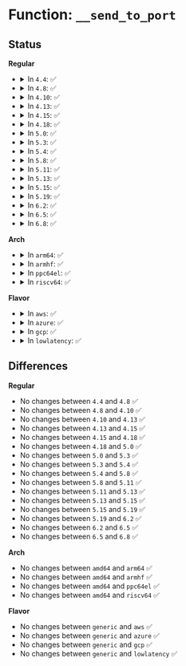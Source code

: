 # Function: <code>__send_to_port</code>

## Status
<b>Regular</b>
<ul>
<li>
<details>
<summary>In <code>4.4</code>: ✅</summary>

```c
ssize_t __send_to_port(struct port *port, struct scatterlist *sg, int nents, size_t in_count, void *data, bool nonblock);
```

**Collision:** Unique Static

**Inline:** No

**Transformation:** False

**Instances:**

```
In drivers/char/virtio_console.c (ffffffff81516b90)
Location: drivers/char/virtio_console.c:615
Inline: False
Direct callers:
  - drivers/char/virtio_console.c:put_chars
  - drivers/char/virtio_console.c:port_fops_splice_write
```
**Symbols:**

```
ffffffff81516b90-ffffffff81516c8d: __send_to_port (STB_LOCAL)
```
</details>
</li>
<li>
<details>
<summary>In <code>4.8</code>: ✅</summary>

```c
ssize_t __send_to_port(struct port *port, struct scatterlist *sg, int nents, size_t in_count, void *data, bool nonblock);
```

**Collision:** Unique Static

**Inline:** No

**Transformation:** False

**Instances:**

```
In drivers/char/virtio_console.c (ffffffff81569830)
Location: drivers/char/virtio_console.c:622
Inline: False
Direct callers:
  - drivers/char/virtio_console.c:put_chars
  - drivers/char/virtio_console.c:port_fops_splice_write
```
**Symbols:**

```
ffffffff81569830-ffffffff8156992d: __send_to_port (STB_LOCAL)
```
</details>
</li>
<li>
<details>
<summary>In <code>4.10</code>: ✅</summary>

```c
ssize_t __send_to_port(struct port *port, struct scatterlist *sg, int nents, size_t in_count, void *data, bool nonblock);
```

**Collision:** Unique Static

**Inline:** No

**Transformation:** False

**Instances:**

```
In drivers/char/virtio_console.c (ffffffff81595f70)
Location: drivers/char/virtio_console.c:621
Inline: False
Direct callers:
  - drivers/char/virtio_console.c:put_chars
  - drivers/char/virtio_console.c:port_fops_splice_write
```
**Symbols:**

```
ffffffff81595f70-ffffffff8159606d: __send_to_port (STB_LOCAL)
```
</details>
</li>
<li>
<details>
<summary>In <code>4.13</code>: ✅</summary>

```c
ssize_t __send_to_port(struct port *port, struct scatterlist *sg, int nents, size_t in_count, void *data, bool nonblock);
```

**Collision:** Unique Static

**Inline:** No

**Transformation:** False

**Instances:**

```
In drivers/char/virtio_console.c (ffffffff815a9d10)
Location: drivers/char/virtio_console.c:621
Inline: False
Direct callers:
  - drivers/char/virtio_console.c:put_chars
  - drivers/char/virtio_console.c:port_fops_splice_write
```
**Symbols:**

```
ffffffff815a9d10-ffffffff815a9e1c: __send_to_port (STB_LOCAL)
```
</details>
</li>
<li>
<details>
<summary>In <code>4.15</code>: ✅</summary>

```c
ssize_t __send_to_port(struct port *port, struct scatterlist *sg, int nents, size_t in_count, void *data, bool nonblock);
```

**Collision:** Unique Static

**Inline:** No

**Transformation:** False

**Instances:**

```
In drivers/char/virtio_console.c (ffffffff81610670)
Location: drivers/char/virtio_console.c:618
Inline: False
Direct callers:
  - drivers/char/virtio_console.c:put_chars
  - drivers/char/virtio_console.c:port_fops_splice_write
```
**Symbols:**

```
ffffffff81610670-ffffffff8161077c: __send_to_port (STB_LOCAL)
```
</details>
</li>
<li>
<details>
<summary>In <code>4.18</code>: ✅</summary>

```c
ssize_t __send_to_port(struct port *port, struct scatterlist *sg, int nents, size_t in_count, void *data, bool nonblock);
```

**Collision:** Unique Static

**Inline:** No

**Transformation:** False

**Instances:**

```
In drivers/char/virtio_console.c (ffffffff8164a160)
Location: drivers/char/virtio_console.c:617
Inline: False
Direct callers:
  - drivers/char/virtio_console.c:put_chars
  - drivers/char/virtio_console.c:port_fops_splice_write
```
**Symbols:**

```
ffffffff8164a160-ffffffff8164a25e: __send_to_port (STB_LOCAL)
```
</details>
</li>
<li>
<details>
<summary>In <code>5.0</code>: ✅</summary>

```c
ssize_t __send_to_port(struct port *port, struct scatterlist *sg, int nents, size_t in_count, void *data, bool nonblock);
```

**Collision:** Unique Static

**Inline:** No

**Transformation:** False

**Instances:**

```
In drivers/char/virtio_console.c (ffffffff81668550)
Location: drivers/char/virtio_console.c:617
Inline: False
Direct callers:
  - drivers/char/virtio_console.c:put_chars
  - drivers/char/virtio_console.c:port_fops_splice_write
```
**Symbols:**

```
ffffffff81668550-ffffffff8166864e: __send_to_port (STB_LOCAL)
```
</details>
</li>
<li>
<details>
<summary>In <code>5.3</code>: ✅</summary>

```c
ssize_t __send_to_port(struct port *port, struct scatterlist *sg, int nents, size_t in_count, void *data, bool nonblock);
```

**Collision:** Unique Static

**Inline:** No

**Transformation:** False

**Instances:**

```
In drivers/char/virtio_console.c (ffffffff8169dfd0)
Location: drivers/char/virtio_console.c:604
Inline: False
Direct callers:
  - drivers/char/virtio_console.c:put_chars
  - drivers/char/virtio_console.c:port_fops_splice_write
```
**Symbols:**

```
ffffffff8169dfd0-ffffffff8169e0ce: __send_to_port (STB_LOCAL)
```
</details>
</li>
<li>
<details>
<summary>In <code>5.4</code>: ✅</summary>

```c
ssize_t __send_to_port(struct port *port, struct scatterlist *sg, int nents, size_t in_count, void *data, bool nonblock);
```

**Collision:** Unique Static

**Inline:** No

**Transformation:** False

**Instances:**

```
In drivers/char/virtio_console.c (ffffffff816c0d40)
Location: drivers/char/virtio_console.c:604
Inline: False
Direct callers:
  - drivers/char/virtio_console.c:put_chars
  - drivers/char/virtio_console.c:port_fops_splice_write
```
**Symbols:**

```
ffffffff816c0d40-ffffffff816c0e3e: __send_to_port (STB_LOCAL)
```
</details>
</li>
<li>
<details>
<summary>In <code>5.8</code>: ✅</summary>

```c
ssize_t __send_to_port(struct port *port, struct scatterlist *sg, int nents, size_t in_count, void *data, bool nonblock);
```

**Collision:** Unique Static

**Inline:** No

**Transformation:** False

**Instances:**

```
In drivers/char/virtio_console.c (ffffffff817755d0)
Location: drivers/char/virtio_console.c:604
Inline: False
Direct callers:
  - drivers/char/virtio_console.c:put_chars
  - drivers/char/virtio_console.c:port_fops_splice_write
```
**Symbols:**

```
ffffffff817755d0-ffffffff817756f7: __send_to_port (STB_LOCAL)
```
</details>
</li>
<li>
<details>
<summary>In <code>5.11</code>: ✅</summary>

```c
ssize_t __send_to_port(struct port *port, struct scatterlist *sg, int nents, size_t in_count, void *data, bool nonblock);
```

**Collision:** Unique Static

**Inline:** No

**Transformation:** False

**Instances:**

```
In drivers/char/virtio_console.c (ffffffff81790310)
Location: drivers/char/virtio_console.c:604
Inline: False
Direct callers:
  - drivers/char/virtio_console.c:put_chars
  - drivers/char/virtio_console.c:port_fops_splice_write
```
**Symbols:**

```
ffffffff81790310-ffffffff81790437: __send_to_port (STB_LOCAL)
```
</details>
</li>
<li>
<details>
<summary>In <code>5.13</code>: ✅</summary>

```c
ssize_t __send_to_port(struct port *port, struct scatterlist *sg, int nents, size_t in_count, void *data, bool nonblock);
```

**Collision:** Unique Static

**Inline:** No

**Transformation:** False

**Instances:**

```
In drivers/char/virtio_console.c (ffffffff81772c20)
Location: drivers/char/virtio_console.c:604
Inline: False
Direct callers:
  - drivers/char/virtio_console.c:put_chars
  - drivers/char/virtio_console.c:port_fops_splice_write
```
**Symbols:**

```
ffffffff81772c20-ffffffff81772d47: __send_to_port (STB_LOCAL)
```
</details>
</li>
<li>
<details>
<summary>In <code>5.15</code>: ✅</summary>

```c
ssize_t __send_to_port(struct port *port, struct scatterlist *sg, int nents, size_t in_count, void *data, bool nonblock);
```

**Collision:** Unique Static

**Inline:** No

**Transformation:** False

**Instances:**

```
In drivers/char/virtio_console.c (ffffffff817f89c0)
Location: drivers/char/virtio_console.c:604
Inline: False
Direct callers:
  - drivers/char/virtio_console.c:put_chars
  - drivers/char/virtio_console.c:port_fops_splice_write
```
**Symbols:**

```
ffffffff817f89c0-ffffffff817f8ae7: __send_to_port (STB_LOCAL)
```
</details>
</li>
<li>
<details>
<summary>In <code>5.19</code>: ✅</summary>

```c
ssize_t __send_to_port(struct port *port, struct scatterlist *sg, int nents, size_t in_count, void *data, bool nonblock);
```

**Collision:** Unique Static

**Inline:** No

**Transformation:** False

**Instances:**

```
In drivers/char/virtio_console.c (ffffffff819381d0)
Location: drivers/char/virtio_console.c:605
Inline: False
Direct callers:
  - drivers/char/virtio_console.c:put_chars
  - drivers/char/virtio_console.c:port_fops_splice_write
  - drivers/char/virtio_console.c:port_fops_write
```
**Symbols:**

```
ffffffff819381d0-ffffffff81938309: __send_to_port (STB_LOCAL)
```
</details>
</li>
<li>
<details>
<summary>In <code>6.2</code>: ✅</summary>

```c
ssize_t __send_to_port(struct port *port, struct scatterlist *sg, int nents, size_t in_count, void *data, bool nonblock);
```

**Collision:** Unique Static

**Inline:** No

**Transformation:** False

**Instances:**

```
In drivers/char/virtio_console.c (ffffffff81a98020)
Location: drivers/char/virtio_console.c:597
Inline: False
Direct callers:
  - drivers/char/virtio_console.c:put_chars
  - drivers/char/virtio_console.c:port_fops_splice_write
  - drivers/char/virtio_console.c:port_fops_write
```
**Symbols:**

```
ffffffff81a98020-ffffffff81a98159: __send_to_port (STB_LOCAL)
```
</details>
</li>
<li>
<details>
<summary>In <code>6.5</code>: ✅</summary>

```c
ssize_t __send_to_port(struct port *port, struct scatterlist *sg, int nents, size_t in_count, void *data, bool nonblock);
```

**Collision:** Unique Static

**Inline:** No

**Transformation:** False

**Instances:**

```
In drivers/char/virtio_console.c (ffffffff81ae3830)
Location: drivers/char/virtio_console.c:598
Inline: False
Direct callers:
  - drivers/char/virtio_console.c:put_chars
  - drivers/char/virtio_console.c:port_fops_splice_write
  - drivers/char/virtio_console.c:port_fops_write
```
**Symbols:**

```
ffffffff81ae3830-ffffffff81ae3969: __send_to_port (STB_LOCAL)
```
</details>
</li>
<li>
<details>
<summary>In <code>6.8</code>: ✅</summary>

```c
ssize_t __send_to_port(struct port *port, struct scatterlist *sg, int nents, size_t in_count, void *data, bool nonblock);
```

**Collision:** Unique Static

**Inline:** No

**Transformation:** False

**Instances:**

```
In drivers/char/virtio_console.c (ffffffff81b36c20)
Location: drivers/char/virtio_console.c:595
Inline: False
Direct callers:
  - drivers/char/virtio_console.c:put_chars
  - drivers/char/virtio_console.c:port_fops_splice_write
  - drivers/char/virtio_console.c:port_fops_write
```
**Symbols:**

```
ffffffff81b36c20-ffffffff81b36d59: __send_to_port (STB_LOCAL)
```
</details>
</li>
</ul>
<b>Arch</b>
<ul>
<li>
<details>
<summary>In <code>arm64</code>: ✅</summary>

```c
ssize_t __send_to_port(struct port *port, struct scatterlist *sg, int nents, size_t in_count, void *data, bool nonblock);
```

**Collision:** Unique Static

**Inline:** No

**Transformation:** False

**Instances:**

```
In drivers/char/virtio_console.c (ffff8000108b39f0)
Location: drivers/char/virtio_console.c:604
Inline: False
Direct callers:
  - drivers/char/virtio_console.c:put_chars
  - drivers/char/virtio_console.c:port_fops_splice_write
```
**Symbols:**

```
ffff8000108b39f0-ffff8000108b3b7c: __send_to_port (STB_LOCAL)
```
</details>
</li>
<li>
<details>
<summary>In <code>armhf</code>: ✅</summary>

```c
ssize_t __send_to_port(struct port *port, struct scatterlist *sg, int nents, size_t in_count, void *data, bool nonblock);
```

**Collision:** Unique Static

**Inline:** No

**Transformation:** False

**Instances:**

```
In drivers/char/virtio_console.c (c09ad9f0)
Location: drivers/char/virtio_console.c:604
Inline: False
Direct callers:
  - drivers/char/virtio_console.c:put_chars
  - drivers/char/virtio_console.c:port_fops_splice_write
```
**Symbols:**

```
c09ad9f0-c09adb50: __send_to_port (STB_LOCAL)
```
</details>
</li>
<li>
<details>
<summary>In <code>ppc64el</code>: ✅</summary>

```c
ssize_t __send_to_port(struct port *port, struct scatterlist *sg, int nents, size_t in_count, void *data, bool nonblock);
```

**Collision:** Unique Static

**Inline:** No

**Transformation:** False

**Instances:**

```
In drivers/char/virtio_console.c (c00000000094c1c0)
Location: drivers/char/virtio_console.c:604
Inline: False
Direct callers:
  - drivers/char/virtio_console.c:put_chars
  - drivers/char/virtio_console.c:port_fops_splice_write
```
**Symbols:**

```
c00000000094c1c0-c00000000094c364: __send_to_port (STB_LOCAL)
```
</details>
</li>
<li>
<details>
<summary>In <code>riscv64</code>: ✅</summary>

```c
ssize_t __send_to_port(struct port *port, struct scatterlist *sg, int nents, size_t in_count, void *data, bool nonblock);
```

**Collision:** Unique Static

**Inline:** No

**Transformation:** False

**Instances:**

```
In drivers/char/virtio_console.c (ffffffe0005650d6)
Location: drivers/char/virtio_console.c:604
Inline: False
Direct callers:
  - drivers/char/virtio_console.c:put_chars
  - drivers/char/virtio_console.c:port_fops_splice_write
```
**Symbols:**

```
ffffffe0005650d6-ffffffe0005651bc: __send_to_port (STB_LOCAL)
```
</details>
</li>
</ul>
<b>Flavor</b>
<ul>
<li>
<details>
<summary>In <code>aws</code>: ✅</summary>

```c
ssize_t __send_to_port(struct port *port, struct scatterlist *sg, int nents, size_t in_count, void *data, bool nonblock);
```

**Collision:** Unique Static

**Inline:** No

**Transformation:** False

**Instances:**

```
In drivers/char/virtio_console.c (ffffffff81686790)
Location: drivers/char/virtio_console.c:604
Inline: False
Direct callers:
  - drivers/char/virtio_console.c:put_chars
  - drivers/char/virtio_console.c:port_fops_splice_write
```
**Symbols:**

```
ffffffff81686790-ffffffff8168688e: __send_to_port (STB_LOCAL)
```
</details>
</li>
<li>
<details>
<summary>In <code>azure</code>: ✅</summary>

```c
ssize_t __send_to_port(struct port *port, struct scatterlist *sg, int nents, size_t in_count, void *data, bool nonblock);
```

**Collision:** Unique Static

**Inline:** No

**Transformation:** False

**Instances:**

```
In drivers/char/virtio_console.c (ffffffff81664660)
Location: drivers/char/virtio_console.c:604
Inline: False
Direct callers:
  - drivers/char/virtio_console.c:put_chars
  - drivers/char/virtio_console.c:port_fops_splice_write
```
**Symbols:**

```
ffffffff81664660-ffffffff8166475e: __send_to_port (STB_LOCAL)
```
</details>
</li>
<li>
<details>
<summary>In <code>gcp</code>: ✅</summary>

```c
ssize_t __send_to_port(struct port *port, struct scatterlist *sg, int nents, size_t in_count, void *data, bool nonblock);
```

**Collision:** Unique Static

**Inline:** No

**Transformation:** False

**Instances:**

```
In drivers/char/virtio_console.c (ffffffff816b4db0)
Location: drivers/char/virtio_console.c:604
Inline: False
Direct callers:
  - drivers/char/virtio_console.c:put_chars
  - drivers/char/virtio_console.c:port_fops_splice_write
```
**Symbols:**

```
ffffffff816b4db0-ffffffff816b4eae: __send_to_port (STB_LOCAL)
```
</details>
</li>
<li>
<details>
<summary>In <code>lowlatency</code>: ✅</summary>

```c
ssize_t __send_to_port(struct port *port, struct scatterlist *sg, int nents, size_t in_count, void *data, bool nonblock);
```

**Collision:** Unique Static

**Inline:** No

**Transformation:** False

**Instances:**

```
In drivers/char/virtio_console.c (ffffffff816cf0e0)
Location: drivers/char/virtio_console.c:604
Inline: False
Direct callers:
  - drivers/char/virtio_console.c:put_chars
  - drivers/char/virtio_console.c:port_fops_splice_write
```
**Symbols:**

```
ffffffff816cf0e0-ffffffff816cf1de: __send_to_port (STB_LOCAL)
```
</details>
</li>
</ul>

## Differences
<b>Regular</b>
<ul>
<li>
No changes between <code>4.4</code> and <code>4.8</code> ✅
</li>
<li>
No changes between <code>4.8</code> and <code>4.10</code> ✅
</li>
<li>
No changes between <code>4.10</code> and <code>4.13</code> ✅
</li>
<li>
No changes between <code>4.13</code> and <code>4.15</code> ✅
</li>
<li>
No changes between <code>4.15</code> and <code>4.18</code> ✅
</li>
<li>
No changes between <code>4.18</code> and <code>5.0</code> ✅
</li>
<li>
No changes between <code>5.0</code> and <code>5.3</code> ✅
</li>
<li>
No changes between <code>5.3</code> and <code>5.4</code> ✅
</li>
<li>
No changes between <code>5.4</code> and <code>5.8</code> ✅
</li>
<li>
No changes between <code>5.8</code> and <code>5.11</code> ✅
</li>
<li>
No changes between <code>5.11</code> and <code>5.13</code> ✅
</li>
<li>
No changes between <code>5.13</code> and <code>5.15</code> ✅
</li>
<li>
No changes between <code>5.15</code> and <code>5.19</code> ✅
</li>
<li>
No changes between <code>5.19</code> and <code>6.2</code> ✅
</li>
<li>
No changes between <code>6.2</code> and <code>6.5</code> ✅
</li>
<li>
No changes between <code>6.5</code> and <code>6.8</code> ✅
</li>
</ul>
<b>Arch</b>
<ul>
<li>
No changes between <code>amd64</code> and <code>arm64</code> ✅
</li>
<li>
No changes between <code>amd64</code> and <code>armhf</code> ✅
</li>
<li>
No changes between <code>amd64</code> and <code>ppc64el</code> ✅
</li>
<li>
No changes between <code>amd64</code> and <code>riscv64</code> ✅
</li>
</ul>
<b>Flavor</b>
<ul>
<li>
No changes between <code>generic</code> and <code>aws</code> ✅
</li>
<li>
No changes between <code>generic</code> and <code>azure</code> ✅
</li>
<li>
No changes between <code>generic</code> and <code>gcp</code> ✅
</li>
<li>
No changes between <code>generic</code> and <code>lowlatency</code> ✅
</li>
</ul>
